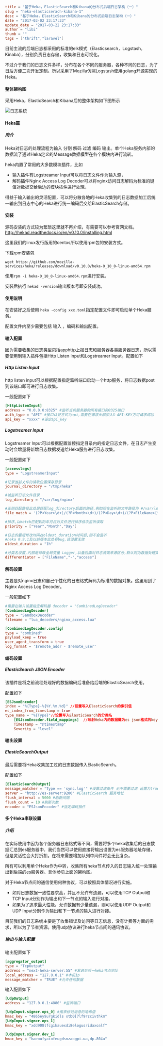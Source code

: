 ```toml
title = "基于Heka，ElasticSearch和Kibana的分布式后端日志架构（一）"
slug = "heka-elasticserach-kibana-1"
desc = "基于Heka，ElasticSearch和Kibana的分布式后端日志架构（一）"
date = "2017-03-02 23:17:33"
update_date = "2017-03-22 23:17:33"
author = "libi"
thumb = ""
tags = ["thrift","laravel"]
```

目前主流的后端日志都采用的标准的elk模式（Elasticsearch，Logstash，Kinaba），分别负责日志存储，收集和日志可视化。

不过介于我们的日志文件多样，分布在各个不同的服务器，各种不同的日志，为了日后方便二次开发定制。所以采用了Mozilla仿照Logstash使用golang开源实现的Heka。

#### 整体架构图

采用Heka，ElasticSearch和Kibana后的整体架构如下图所示

 ![日志系统](http://libisky.com/static/2017030201.png)

#### Heka篇

##### 简介

Heka对日志的处理流程为输入 分割 解码 过滤 编码 输出。单个Heka服务内部的数据流了通过Heka定义的Message数据模型在各个模块内进行流转。

heka内置了常用的大多数模块插件，比如

- 输入插件有Logstreamer Input可以将日志文件作为输入源，
- 解码插件Nginx Access Log Decoder可以将nginx访问日志解码为标准的键值对数据交给后边的模块插件进行处理。

得益于输入输出的灵活配置，可以将分散各地的Heka收集到的日志数据加工后统一输出到日志中心的Heka进行统一编码后交给ElasticSearch存储。

#### 安装

源码安装的方式较为繁琐这里就不再介绍，有需要可以参考官网文档。http://hekad.readthedocs.io/en/v0.10.0/installing.html

这里我们的linux发行版用的centos所以使用rpm包的安装方式。

下载rpm安装包

`wget https://github.com/mozilla-services/heka/releases/download/v0.10.0/heka-0_10_0-linux-amd64.rpm`

使用`rpm -i heka-0_10_0-linux-amd64.rpm`进行安装。

安装后执行 `hekad -version`输出版本号即安装成功。

#### 使用说明

在安装好之后使用 `heka -config xxx.toml`指定配置文件即可启动单个Heka服务。

配置文件内至少需要包括 输入 ，编码和输出配置。

#### 输入配置

因为需要收集的日志类型包括apphttp上报日志和服务器各类服务器日志，所以需要使用到输入插件包括Http Listen Input和Logstreamer Input。配置如下

##### Http Listen Input 

http listen input可以根据配置指定监听端口启动一个http服务，将日志数据post到该端口即可进行日志收集。

一般配置如下

```toml
[HttpListenInput]
address = "0.0.0.0:8325" #监听当前服务器的所有接口的8325端口
auth_type = "API" #接口认证方式为api,需要在请求头部加入X-API-KEY方可请求成功
api_key = "xxxx" #设定api_key
```

##### Logstreamer Input

Logstreamer Input可以根据配置监控指定目录内的指定日志文件，在日志产生变动时会增量将新增日志数据发送给Heka服务进行日志收集。

一般配置如下

```toml
[accesslogs]
type = "LogstreamerInput" 

#记录当前文件的读取位置保存目录
journal_directory = "/tmp/heka" 

#被监听日志文件目录 
log_directory = "/var/log/nginx" 

#正则匹配路径此处是匹配log_directory后面的路径,例如现在监听的文件路径为 #/var/log/nginx/2015/05/23/test.log 
file_match = '(?P<Year>\d+)/(?P<Month>\d+)/(?P<Day>\d+)/(?P<FileName>[^/]+)\.log' 

#排序,以match匹配到的年月日对文件进行排序依次监听读取 
priority = ["Year","Month","Day"] 

#日志的最后修改时间在oldest_duration时间后,则不会监听 
#heka 0.9.1及以前版本此处有bug,该设置无效 
oldest_duration = "1h" 

#分类名设置,内部是修改全局变量 Logger,以备后面对日志流做来源区分,默认则为数据处理类名 
differentiator = ["FileName","-","access"]

```

#### 解码设置

主要是对nginx日志和自己个性化的日志格式解码为标准的数据对象。这里用到了Nginx Access Log Decoder。

一般配置如下

```toml
#需要在输入设置指定解码器 decoder = "CombinedLogDecoder" 
[CombinedLogDecoder]
type = "SandboxDecoder"
filename = "lua_decoders/nginx_access.lua"

[CombinedLogDecoder.config]
type = "combined"
payload_keep = true
user_agent_transform = true
log_format = '$remote_addr - $remote_user'
```

#### 编码设置

##### ElasticSearch JSON Encoder

该插件是将之前流程处理好的数据编码后准备给后端的ElasticSearch使用。

配置如下

```toml
[ESJsonEncoder]
index = "%{Type}-%{%Y.%m.%d}" //设置写入ElasticSearch的索引值
es_index_from_timestamp = true
type_name = "%{Type}"//设置写入ElasticSearch的分类名
    [ESJsonEncoder.field_mappings]	//映射Heka内的数据键为es json格式的key值
    Timestamp = "@timestamp"
    Severity = "level"
```

#### 输出设置

##### **ElasticSearchOutput**

最后需要将Heka收集加工过的日志数据传入ElasticSearch。

配置如下

```toml
[ElasticSearchOutput]
message_matcher = "Type == 'sync.log'" #设置过滤条件 无不需要过滤 设置为true即可
server = "http://es-server:9200" #ElasticSearch 服务地址
flush_interval = 5000 #刷新间隔
flush_count = 10 #刷新次数
encoder = "ESJsonEncoder" #指定编码插件
```

#### 多个Heka串联设置

##### 介绍

在实际使用中因为各个服务器日志格式等不同，需要将多个heka收集后的日志数据汇总到es服务器中，我们当然可以使用直接将输出设置为es服务器地址存储，但是灵活性会大打折扣。在将来需要增加队列中间件将会无比复杂。

所有可以利用单个Heka作为中转，收集所有heka节点传入的日志输入统一处理输出到后端的es服务器。具体参见上面的架构图。

对于Heka节点间的通信使用何种协议，可以按照具体情况进行实施。

- 如对日志数据一致性要求高，并且不允许有遗漏，可以使用TCP Output和TCP Input分别作为输出和下一节点的输入进行对接。
- 如果为了追求最大性能，允许数据有少量遗漏，则可以使用UDP Output和UDP Input分别作为输出和下一节点的输入进行对接。

目前我们的日志系统主要是了收集错误及访问等日志信息，没有计费等方面的需求，所以为了节省资源。使用udp协议进行heka节点间的通讯协议。

##### 输出与输入配置

输出配置如下

```toml
[aggregator_output]
type = "TcpOutput"
address = "next-heka-server:55" #发送至后一heka节点地址
local_address = "127.0.0.1" #本机ip
message_matcher = "TRUE" #允许任何数据
```

输入配置如下

```toml
[UdpOutput]
address = "127.0.0.1:4880" #监听端口

[UdpInput.signer.ops_0] #用来标记消息的哈希值
hmac_key = "4865ey9urgkidls xtb0[7lf9rzcivthkm" 
[UdpInput.signer.ops_1]
hmac_key = "xdd908lfcgikauexdi8elogusridaxoalf"

[UdpInput.signer.dev_1]
hmac_key = "haeoufyaiofeugdsnzaogpi.ua,dp.804u"
```











